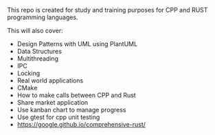 This repo is created for study and training purposes for CPP and RUST programming languages.

This will also cover:
  * Design Patterns with UML using PlantUML
  * Data Structures 
  * Multithreading
  * IPC
  * Locking
  * Real world applications
  * CMake
  * How to make calls between CPP and Rust
  * Share market application
  * Use kanban chart to manage progress
  * Use gtest for cpp unit testing
  * https://google.github.io/comprehensive-rust/